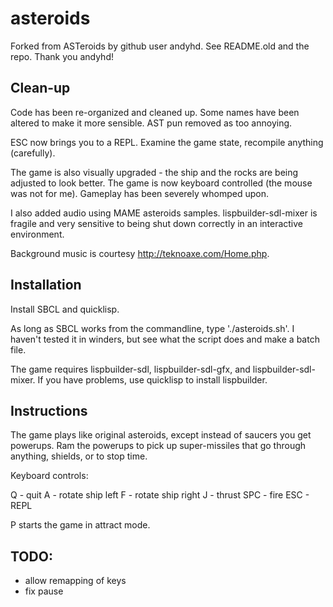 asteroids
=========

Forked from ASTeroids by github user andyhd.  See README.old and the repo.
Thank you andyhd!

Clean-up
--------

Code has been re-organized and cleaned up.  Some names have been altered
to make it more sensible.  AST pun removed as too annoying.

ESC now brings you to a REPL.  Examine the game state, recompile anything
(carefully).

The game is also visually upgraded - the ship and the rocks are being 
adjusted to look better.  The game is now keyboard controlled (the mouse 
was not for me).  Gameplay has been severely whomped upon.

I also added audio using MAME asteroids samples.  lispbuilder-sdl-mixer is 
fragile and very sensitive to being shut down correctly in an interactive 
environment.

Background music is courtesy http://teknoaxe.com/Home.php.


Installation
------------

Install SBCL and quicklisp.

As long as SBCL works from the commandline, type './asteroids.sh'.  I haven't
tested it in winders, but see what the script does and make a batch file.

The game requires lispbuilder-sdl, lispbuilder-sdl-gfx, and 
lispbuilder-sdl-mixer.  If you have problems, use quicklisp to install 
lispbuilder.

Instructions
------------

The game plays like original asteroids, except instead of saucers you get 
powerups.  Ram the powerups to pick up super-missiles that go through anything,
shields, or to stop time.

Keyboard controls:

Q   - quit 
A   - rotate ship left
F   - rotate ship right
J   - thrust
SPC - fire
ESC - REPL

P starts the game in attract mode.

TODO:
-----

* allow remapping of keys
* fix pause
